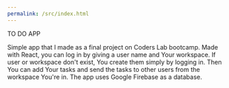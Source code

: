 ```yaml
---
permalink: /src/index.html
---
```


TO DO APP
         
Simple app that I made as a final project on Coders Lab bootcamp. Made with React, you can log in by giving a user name and Your workspace. If user or workspace don't exist, You create them simply by logging in. Then You can add Your tasks and send the tasks to other users from the workspace You're in. The app uses Google Firebase as a database.
